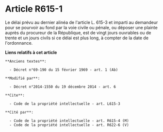 # Article R615-1

Le délai prévu au dernier alinéa de l'article L. 615-3 et imparti au demandeur pour se pourvoir au fond par la voie civile ou
pénale, ou déposer une plainte auprès du procureur de la République, est de vingt jours ouvrables ou de trente et un jours
civils si ce délai est plus long, à compter de la date de l'ordonnance.

**Liens relatifs à cet article**

	**Anciens textes**:

	  - Décret n°69-190 du 15 février 1969 - art. 1 (Ab)

	**Modifié par**:

	  - Décret n°2014-1550 du 19 décembre 2014 - art. 6

	**Cite**:

	  - Code de la propriété intellectuelle - art. L615-3

	**Cité par**:

	  - Code de la propriété intellectuelle - art. R615-4 (M)
	  - Code de la propriété intellectuelle - art. R622-6 (V)
